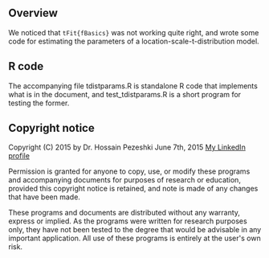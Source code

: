 ## Overview 
We noticed that `tFit{fBasics}` was not working quite right,
and wrote some code for estimating the parameters of a location-scale-t-distribution 
model.

## R code
The accompanying file tdistparams.R is standalone R code
that implements what is in the document, and test_tdistparams.R 
is a short program for testing the former.

## Copyright notice
Copyright (C) 2015 by Dr. Hossain Pezeshki June 7th, 2015
[My LinkedIn profile](https://ca.linkedin.com/pub/hossain-pezeshki/0/778/395)

Permission is granted for anyone to copy, use, or modify these
programs and accompanying documents for purposes of research or
education, provided this copyright notice is retained, and note is
made of any changes that have been made.
 
These programs and documents are distributed without any warranty,
express or implied.  As the programs were written for research
purposes only, they have not been tested to the degree that would be
advisable in any important application.  All use of these programs is
entirely at the user's own risk.
